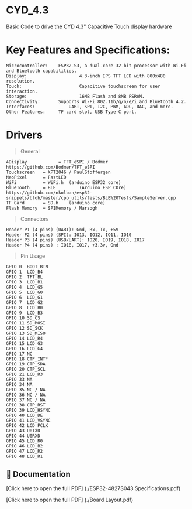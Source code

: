 # CYD_4.3
Basic Code to drive the CYD 4.3" Capacitive Touch display hardware

# Key Features and Specifications:

	Microcontroller: 	ESP32-S3, a dual-core 32-bit processor with Wi-Fi and Bluetooth capabilities.
	Display: 					4.3-inch IPS TFT LCD with 800x480 resolution.
	Touch: 						Capacitive touchscreen for user interaction.
	Storage: 					16MB Flash and 8MB PSRAM.
	Connectivity: 		Supports Wi-Fi 802.11b/g/n/e/i and Bluetooth 4.2.
	Interfaces: 			UART, SPI, I2C, PWM, ADC, DAC, and more.
	Other Features: 	TF card slot, USB Type-C port. 

# Drivers

> General

	4Display			= TFT_eSPI / Bodmer https://github.com/Bodmer/TFT_eSPI
 	Touchscreen   = XPT2046 / PaulStoffergen
	NeoPixel      = FastLED
	WiFi          = WiFi.h  (arduino ESP32 core)
	BlueTooth     = BLE 		(Arduino ESP COre) https://github.com/nkolban/esp32-snippets/blob/master/cpp_utils/tests/BLE%20Tests/SampleServer.cpp
 	TF Card       = SD.h    (arduino core)
	Flash Memory  = SPIMemory / Marzogh

> Connectors
	
	Header P1 (4 pins) (UART): Gnd, Rx, Tx, +5V
	Header P2 (4 pins) (SPI): IO13, IO12, IO11, IO10
	Header P3 (4 pins) (USB/UART): IO20, IO19, IO18, IO17
	Header P4 (4 pins) : IO18, IO17, +3.3v, Gnd

> Pin	Usage

	GPIO 0	BOOT_BTN
	GPIO 1	LCD_B4
	GPIO 2	TFT_BL
	GPIO 3	LCD_B1
	GPIO 4	LCD_G5
	GPIO 5	LCD_G0
	GPIO 6	LCD_G1
	GPIO 7	LCD_G2
	GPIO 8	LCD_B0
	GPIO 9	LCD_B3
	GPIO 10	SD_CS
	GPIO 11	SD_MOSI
	GPIO 12	SD_SCK
	GPIO 13	SD_MISO
	GPIO 14	LCD_R4
	GPIO 15	LCD_G3
	GPIO 16	LCD_G4
	GPIO 17	NC
	GPIO 18	CTP_INT*
	GPIO 19	CTP_SDA
	GPIO 20	CTP_SCL
	GPIO 21	LCD_R3
	GPIO 33	NA
	GPIO 34	NA
	GPIO 35	NC / NA
	GPIO 36	NC / NA
	GPIO 37	NC / NA
	GPIO 38	CTP_RST
	GPIO 39	LCD_HSYNC
	GPIO 40	LCD_DE
	GPIO 41	LCD_VSYNC
	GPIO 42	LCD_PCLK
	GPIO 43	U0TXD
	GPIO 44	U0RXD
	GPIO 45	LCD_R0
	GPIO 46	LCD_B2
	GPIO 47	LCD_R2
	GPIO 48	LCD_R1

## 📘 Documentation  
[Click here to open the full PDF] (./ESP32-4827S043 Specifications.pdf)

[Click here to open the full PDF] (./Board Layout.pdf)

